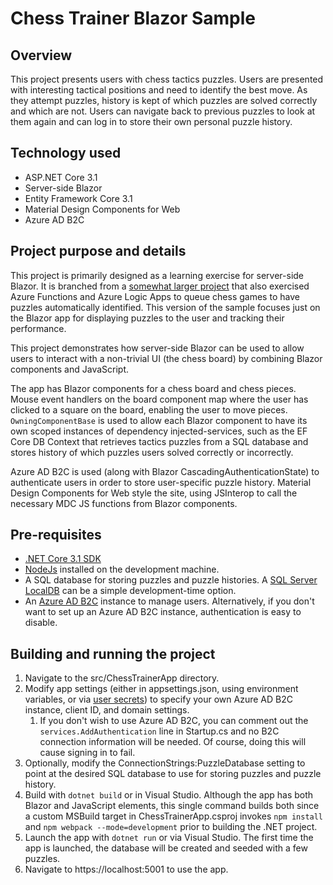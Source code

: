 # Chess Trainer Blazor Sample

## Overview

This project presents users with chess tactics puzzles. Users are presented with interesting tactical positions and need to identify the best move. As they attempt puzzles, history is kept of which puzzles are solved correctly and which are not. Users can navigate back to previous puzzles to look at them again and can log in to store their own personal puzzle history.

## Technology used

* ASP.NET Core 3.1
* Server-side Blazor
* Entity Framework Core 3.1
* Material Design Components for Web
* Azure AD B2C

## Project purpose and details

This project is primarily designed as a learning exercise for server-side Blazor. It is branched from a [somewhat larger project](https://github.com/mjrousos/chesstrainer) that also exercised Azure Functions and Azure Logic Apps to queue chess games to have puzzles automatically identified. This version of the sample focuses just on the Blazor app for displaying puzzles to the user and tracking their performance.

This project demonstrates how server-side Blazor can be used to allow users to interact with a non-trivial UI (the chess board) by combining Blazor components and JavaScript.

The app has Blazor components for a chess board and chess pieces. Mouse event handlers on the board component map where the user has clicked to a square on the board, enabling the user to move pieces. `OwningComponentBase` is used to allow each Blazor component to have its own scoped instances of dependency injected-services, such as the EF Core DB Context that retrieves tactics puzzles from a SQL database and stores history of which puzzles users solved correctly or incorrectly.

Azure AD B2C is used (along with Blazor CascadingAuthenticationState) to authenticate users in order to store user-specific puzzle history. Material Design Components for Web style the site, using JSInterop to call the necessary MDC JS functions from Blazor components.

## Pre-requisites

* [.NET Core 3.1 SDK](https://dotnet.microsoft.com/download)
* [NodeJs](https://nodejs.org/) installed on the development machine.
* A SQL database for storing puzzles and puzzle histories. A [SQL Server LocalDB](https://docs.microsoft.com/sql/database-engine/configure-windows/sql-server-express-localdb) can be a simple development-time option.
* An [Azure AD B2C](https://docs.microsoft.com/azure/active-directory-b2c/) instance to manage users. Alternatively, if you don't want to set up an Azure AD B2C instance, authentication is easy to disable.

## Building and running the project

1. Navigate to the src/ChessTrainerApp directory.
1. Modify app settings (either in appsettings.json, using environment variables, or via [user secrets](https://docs.microsoft.com/aspnet/core/security/app-secrets)) to specify your own Azure AD B2C instance, client ID, and domain settings.
    1. If you don't wish to use Azure AD B2C, you can comment out the `services.AddAuthentication` line in Startup.cs and no B2C connection information will be needed. Of course, doing this will cause signing in to fail.
1. Optionally, modify the ConnectionStrings:PuzzleDatabase setting to point at the desired SQL database to use for storing puzzles and puzzle history.
1. Build with `dotnet build` or in Visual Studio. Although the app has both Blazor and JavaScript elements, this single command builds both since a custom MSBuild target in ChessTrainerApp.csproj invokes `npm install` and `npm webpack --mode=development` prior to building the .NET project.
1. Launch the app with `dotnet run` or via Visual Studio. The first time the app is launched, the database will be created and seeded with a few puzzles.
1. Navigate to https://localhost:5001 to use the app.
